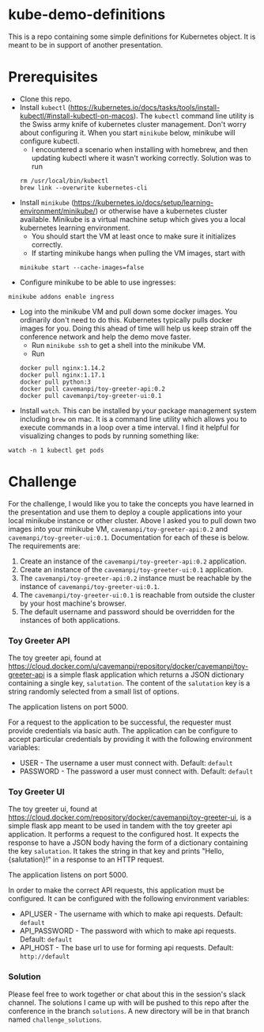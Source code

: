 # kube-demo-definitions

This is a repo containing some simple definitions for Kubernetes object. It is meant to be in support of another presentation.

# Prerequisites

* Clone this repo.
* Install `kubectl` (https://kubernetes.io/docs/tasks/tools/install-kubectl/#install-kubectl-on-macos). The `kubectl` command line utility is the Swiss army knife of kubernetes cluster management. Don't worry about configuring it. When you start `minikube` below, minikube will configure kubectl.
  * I encountered a scenario when installing with homebrew, and then updating kubectl where it wasn't working correctly. Solution was to run
  ```
  rm /usr/local/bin/kubectl
  brew link --overwrite kubernetes-cli
  ```
* Install `minikube` (https://kubernetes.io/docs/setup/learning-environment/minikube/) or otherwise have a kubernetes cluster available. Minikube is a virtual machine setup which gives you a local kubernetes learning environment.
  * You should start the VM at least once to make sure it initializes correctly.
  * If starting minikube hangs when pulling the VM images, start with
  ```
  minikube start --cache-images=false
  ```
* Configure minikube to be able to use ingresses:
```
minikube addons enable ingress
```
* Log into the minikube VM and pull down some docker images. You ordinarily don't need to do this. Kubernetes typically pulls docker images for you. Doing this ahead of time will help us keep strain off the conference network and help the demo move faster.
  * Run `minikube ssh` to get a shell into the minikube VM.
  * Run
  ```
  docker pull nginx:1.14.2
  docker pull nginx:1.17.1
  docker pull python:3
  docker pull cavemanpi/toy-greeter-api:0.2
  docker pull cavemanpi/toy-greeter-ui:0.1
  ```
* Install `watch`. This can be installed by your package management system including `brew` on mac. It is a command line utility which allows you to execute commands in a loop over a time interval. I find it helpful for visualizing changes to pods by running something like:
```
watch -n 1 kubectl get pods
```


# Challenge

For the challenge, I would like you to take the concepts you have learned in the presentation and use them to deploy a couple applications into your local minikube instance or other cluster. Above I asked you to pull down two images into your minikube VM, `cavemanpi/toy-greeter-api:0.2` and `cavemanpi/toy-greeter-ui:0.1`. Documentation for each of these is below. The requirements are:

1. Create an instance of the `cavemanpi/toy-greeter-api:0.2` application.
2. Create an instance of the `cavemanpi/toy-greeter-ui:0.1` application.
3. The `cavemanpi/toy-greeter-api:0.2` instance must be reachable by the instance of `cavemanpi/toy-greeter-ui:0.1`.
4. The `cavemanpi/toy-greeter-ui:0.1` is reachable from outside the cluster by your host machine's browser.
5. The default username and password should be overridden for the instances of both applications.

### Toy Greeter API
The toy greeter api, found at https://cloud.docker.com/u/cavemanpi/repository/docker/cavemanpi/toy-greeter-api is a simple flask application which returns a JSON dictionary containing a single key, `salutation`. The content of the `salutation` key is a string randomly selected from a small list of options.

The application listens on port 5000.

For a request to the application to be successful, the requester must provide credentials via basic auth. The application can be configure to accept particular credentials by providing it with the following environment variables:

* USER - The username a user must connect with. Default: `default`
* PASSWORD - The password a user must connect with. Default: `default`

### Toy Greeter UI
The toy greeter ui, found at https://cloud.docker.com/repository/docker/cavemanpi/toy-greeter-ui, is a simple flask app meant to be used in tandem with the toy greeter api application. It performs a request to the configured host. It expects the response to have a JSON body having the form of a dictionary containing the key `salutation`. It takes the string in that key and prints "Hello, {salutation}!" in a response to an HTTP request.

The application listens on port 5000.

In order to make the correct API requests, this application must be configured. It can be configured with the following environment variables:

* API_USER - The username with which to make api requests. Default: `default`
* API_PASSWORD - The password with which to make api requests. Default: `default`
* API_HOST - The base url to use for forming api requests. Default: `http://default`

### Solution
Please feel free to work together or chat about this in the session's slack channel. The solutions I came up with will be pushed to this repo after the conference in the branch `solutions`. A new directory will be in that branch named `challenge_solutions`.
